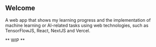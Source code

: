 ## Welcome 

A web app that shows my learning progress and the implementation of machine learning or AI-related tasks using web
technologies, such as TensorFlowJS, React, NextJS and Vercel.

** WIP **